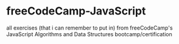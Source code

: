 # freeCodeCamp-JavaScript
all exercises (that i can remember to put in) from freeCodeCamp's JavaScript Algorithms and Data Structures bootcamp/certification
